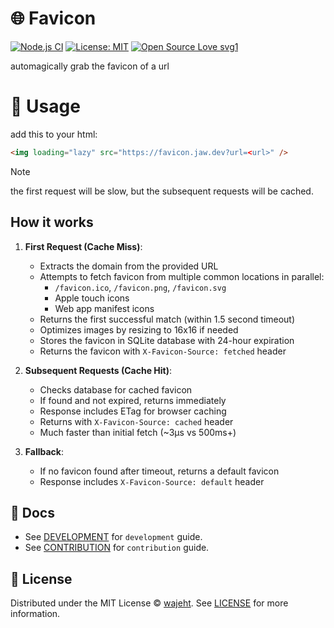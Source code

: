 # 🌐 Favicon
[![Node.js CI](https://github.com/wajeht/favicon/actions/workflows/ci.yml/badge.svg?branch=main)](https://github.com/wajeht/favicon/actions/workflows/ci.yml) [![License: MIT](https://img.shields.io/badge/License-MIT-blue.svg)](https://github.com/wajeht/favicon/blob/main/LICENSE) [![Open Source Love svg1](https://badges.frapsoft.com/os/v1/open-source.svg?v=103)](https://github.com/wajeht/favicon)

automagically grab the favicon of a url


# 📖 Usage

add this to your html:

```html
<img loading="lazy" src="https://favicon.jaw.dev?url=<url>" />
```

> [!NOTE]
> the first request will be slow, but the subsequent requests will be cached.

## How it works

1. **First Request (Cache Miss)**:
   - Extracts the domain from the provided URL
   - Attempts to fetch favicon from multiple common locations in parallel:
     - `/favicon.ico`, `/favicon.png`, `/favicon.svg`
     - Apple touch icons
     - Web app manifest icons
   - Returns the first successful match (within 1.5 second timeout)
   - Optimizes images by resizing to 16x16 if needed
   - Stores the favicon in SQLite database with 24-hour expiration
   - Returns the favicon with `X-Favicon-Source: fetched` header

2. **Subsequent Requests (Cache Hit)**:
   - Checks database for cached favicon
   - If found and not expired, returns immediately
   - Response includes ETag for browser caching
   - Returns with `X-Favicon-Source: cached` header
   - Much faster than initial fetch (~3µs vs 500ms+)

3. **Fallback**:
   - If no favicon found after timeout, returns a default favicon
   - Response includes `X-Favicon-Source: default` header

## 📑 Docs

- See [DEVELOPMENT](./docs/development.md) for `development` guide.
- See [CONTRIBUTION](./docs/contribution.md) for `contribution` guide.

## 📜 License

Distributed under the MIT License © [wajeht](https://github.com/wajeht). See [LICENSE](./LICENSE) for more information.
